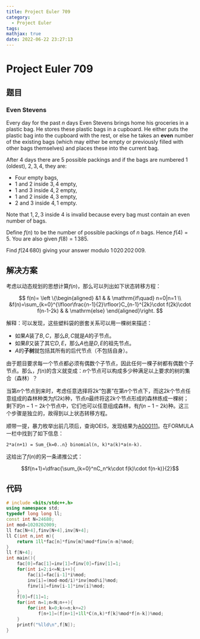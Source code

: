 ```yaml
---
title: Project Euler 709
category:
  - Project Euler
tags:
mathjax: true
date: 2022-06-22 23:27:13
---
```


<escape><!-- more --></escape>

# Project Euler 709

## 题目

### Even Stevens

Every day for the past $n$ days Even Stevens brings home his groceries in a plastic bag. He stores these plastic bags in a cupboard. He either puts the plastic bag into the cupboard with the rest, or else he takes an **even** number of the existing bags (which may either be empty or previously filled with other bags themselves) and places these into the current bag.

After $4$ days there are $5$ possible packings and if the bags are numbered $1$ (oldest), $2, 3, 4$, they are:

- Four empty bags,
- $1$ and $2$ inside $3, 4$ empty,
- $1$ and $3$ inside $4, 2$ empty,
- $1$ and $2$ inside $4, 3$ empty,
- $2$ and $3$ inside $4, 1$ empty.

Note that $1, 2, 3$ inside $4$ is invalid because every bag must contain an even number of bags.

Define $f(n)$ to be the number of possible packings of $n$ bags. Hence $f(4)=5$. You are also given $f(8)=1\,385$.

Find $f(24\,680)$ giving your answer modulo $1\,020\,202\,009$.

## 解决方案

考虑以动态规划的思想计算$f(n)$，那么可以列出如下状态转移方程：

$$
f(n)=
\left \{\begin{aligned}
  &1  & & \mathrm{if\quad} n=0|n=1 \\
  &f(n)=\sum_{k=0}^{\lfloor\frac{n-1}{2}\rfloor}C_{n-1}^{2k}\cdot f(2k)\cdot f(n-1-2k) & & \mathrm{else}
\end{aligned}\right.
$$

解释：可以发现，这些塑料袋的嵌套关系可以用一棵树来描述：

- 如果$A$装了$B,C$，那么$B,C$就是$A$的子节点。
- 如果$B$又装了其它$D,E$，那么$A$也是$D,E$的祖先节点。
- $A$的**子树**就包括其所有的后代节点（不包括自身）。

由于题目要求每一个节点都必须有偶数个子节点，因此任何一棵子树都有偶数个子节点。那么，$f(n)$的含义就变成：$n$个节点可以构成多少种满足以上要求的树的集合（森林）？

当第$n$个节点到来时，考虑任意选择将$2k$“包裹”在第$n$个节点下，而这$2k$个节点任意组成的森林种类为$f(2k)$种，节点$n$最终将这$2k$个节点形成的森林练成一棵树；剩下的$n-1-2k$个节点中，它们也可以任意组成森林，有$f(n-1-2k)$种。这三个步骤是独立的，故得到以上状态转移方程。

顺带一提，暴力枚举出前几项后，查询OEIS，发现结果为[A000111](https://oeis.org/A000111)。在FORMULA一栏中找到了如下信息：

```
2*a(n+1) = Sum_{k=0..n} binomial(n, k)*a(k)*a(n-k).
```

这给出了$f(n)$的另一条递推公式：

$$f(n+1)=\dfrac{\sum_{k=0}^nC_n^k\cdot f(k)\cdot f(n-k)}{2}$$

## 代码

```C++
# include <bits/stdc++.h>
using namespace std;
typedef long long ll;
const int N=24680;
int mod=1020202009;
ll fac[N+4],finv[N+4],inv[N+4];
ll C(int n,int m){
    return 1ll*fac[n]*finv[m]%mod*finv[n-m]%mod;
}
ll f[N+4];
int main(){
    fac[0]=fac[1]=inv[1]=finv[0]=finv[1]=1;
    for(int i=2;i<=N;i++){
        fac[i]=fac[i-1]*i%mod;
        inv[i]=(mod-mod/i)*inv[mod%i]%mod;
        finv[i]=finv[i-1]*inv[i]%mod;
    }
    f[0]=f[1]=1;
    for(int n=1;n<N;n++){
        for(int k=0;k<=n;k+=2)
            f[n+1]=(f[n+1]+1ll*C(n,k)*f[k]%mod*f[n-k])%mod;
    }
    printf("%lld\n",f[N]);
}
```
